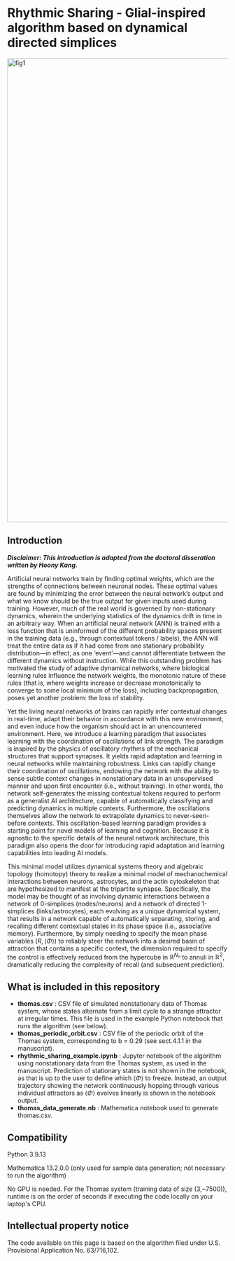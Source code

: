 # Rhythmic Sharing - Glial-inspired algorithm based on dynamical directed simplices
<img width="1733" height="1059" alt="fig1" src="https://github.com/user-attachments/assets/83e3e310-312e-4dd6-957b-206e7fa80671" />


## Introduction
_**Disclaimer: This introduction is adapted from the doctoral disseration written by Hoony Kang.**_

Artificial neural networks train by finding optimal weights, which are the strengths of connections between neuronal nodes. These optimal values are found by minimizing the error between the neural network’s output and what we know should be the true output for given inputs used during training. However, much of the real world is governed by non-stationary dynamics, wherein the underlying statistics of the dynamics drift in time in an arbitrary way. When an artificial neural network (ANN) is trained with a loss function that is uninformed of the different probability spaces present in the training data (e.g., through contextual tokens / labels), the ANN will treat the entire data as if it had come from one stationary probability distribution—in effect, as one ‘event’—and cannot differentiate between the different dynamics without instruction. While this outstanding problem has motivated the study of adaptive dynamical networks, where biological learning rules influence the network weights, the monotonic nature of these rules (that is, where weights increase or decrease monotonically to converge to some local minimum of the loss), including backpropagation, poses yet another problem: the loss of stability.

Yet the living neural networks of brains can rapidly infer contextual changes in real-time, adapt their behavior in accordance with this new environment, and even induce how the organism should act in an unencountered environment. Here, we introduce a learning paradigm that associates learning with the coordination of oscillations of link strength. The paradigm is inspired by the physics of oscillatory rhythms of the mechanical structures that support synapses. It yields rapid adaptation and learning in neural networks while maintaining robustness. Links can rapidly change their coordination of oscillations, endowing the network with the ability to sense subtle context changes in nonstationary data in an unsupervised manner and upon first encounter (i.e., without training). In other words, the network self-generates the missing contextual tokens required to perform as a generalist AI architecture, capable of automatically classifying and predicting dynamics in multiple contexts. Furthermore, the oscillations themselves allow the network to extrapolate dynamics to never-seen-before contexts. This oscillation-based learning paradigm provides a starting point for novel models of learning and cognition. Because it is agnostic to the specific details of the neural network architecture, this paradigm also opens the door for introducing rapid adaptation and learning capabilities into leading AI models.

This minimal model utilizes dynamical systems theory and algebraic topology (homotopy) theory to realize a minimal model of mechanochemical interactions between neurons, astrocytes, and the actin cytoskeleton that are hypothesized to manifest at the tripartite synapse. Specifically, the model may be thought of as involving dynamic interactions between a network of 0-simplices (nodes/neurons) and a network of directed 1-simplices (links/astrocytes), each evolving as a unique dynamical system, that results in a network capable of automatically separating, storing, and recalling different contextual states in its phase space (i.e., associative memory). Furthermore, by simply needing to specify the mean phase variables $(R, \langle \Phi\rangle)$ to reliably steer the network into a desired basin of attraction that contains a specific context, the dimension required to specify the control is effectively reduced from the hypercube in $\mathbb{R}^{N_n}$ to annuli in $\mathbb{R}^2$, dramatically reducing the complexity of recall (and subsequent prediction).

## What is included in this repository

- **thomas.csv** : 	CSV file of simulated nonstationary data of Thomas system, whose states alternate from a limit cycle to a strange attractor at irregular times. This file is used in the example Python notebook that runs the algorithm (see below).
- **thomas_periodic_orbit.csv** : CSV file of the periodic orbit of the Thomas system, corresponding to b = 0.29 (see sect.4.1.1 in the manuscript).
- **rhythmic_sharing_example.ipynb** : Jupyter notebook of the algorithm using nonstationary data from the Thomas system, as used in the manuscript. Prediction of stationary states is not shown in the notebook, as that is up to the user to define which $\langle \Phi\rangle$ to freeze. Instead, an output trajectory showing the network continuously hopping through various individual attractors as $\langle \Phi\rangle$ evolves linearly is shown in the notebook output.
- **thomas_data_generate.nb** : Mathematica notebook used to generate thomas.csv.
  
## Compatibility
Python 3.9.13

Mathematica 13.2.0.0 (only used for sample data generation; not necessary to run the algorithm)

No GPU is needed. For the Thomas system (training data of size (3,~7500)), runtime is on the order of seconds if executing the code locally on your laptop's CPU.

## Intellectual property notice
The code available on this page is based on the algorithm filed under U.S. Provisional Application No. 63/716,102.
